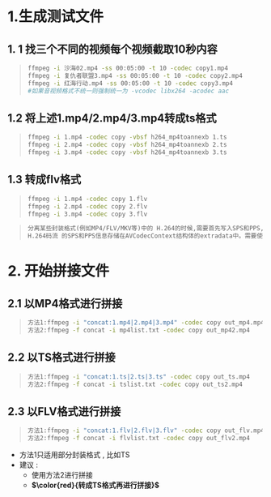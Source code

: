 # 1.生成测试文件

## 1. 1 找三个不同的视频每个视频截取10秒内容

> ```bash
> ffmpeg -i 沙海02.mp4 -ss 00:05:00 -t 10 -codec copy1.mp4 
> ffmpeg -i 复仇者联盟3.mp4 -ss 00:05:00 -t 10 -codec copy2.mp4 
> ffmpeg -i 红海行动.mp4 -ss 00:05:00 -t 10 -codec copy3.mp4 
> #如果音视频格式不统一则强制统一为 -vcodec libx264 -acodec aac
> ```

## 1.2 将上述1.mp4/2.mp4/3.mp4转成ts格式

> ```bash
> ffmpeg -i 1.mp4 -codec copy -vbsf h264_mp4toannexb 1.ts 
> ffmpeg -i 2.mp4 -codec copy -vbsf h264_mp4toannexb 2.ts 
> ffmpeg -i 3.mp4 -codec copy -vbsf h264_mp4toannexb 3.ts
> ```

## 1.3 转成flv格式

> ```bash
> ffmpeg -i 1.mp4 -codec copy 1.flv 
> ffmpeg -i 2.mp4 -codec copy 2.flv 
> ffmpeg -i 3.mp4 -codec copy 3.flv
> ```

> ```tex
> 分离某些封装格式(例如MP4/FLV/MKV等)中的 H.264的时候,需要首先写入SPS和PPS,否则会导致分离出来的数据没有SPS、PPS而无法播放。
> H.264码流 的SPS和PPS信息存储在AVCodecContext结构体的extradata中。需要使用ffmpeg中名称为 "h264_mp4toannexb" 的 bitstream filter处理
> ```

# 2. 开始拼接文件

## 2.1 以MP4格式进行拼接

>```bash
>方法1:ffmpeg -i "concat:1.mp4|2.mp4|3.mp4" -codec copy out_mp4.mp4 
>方法2:ffmpeg -f concat -i mp4list.txt -codec copy out_mp42.mp4
>```

## 2.2 以TS格式进行拼接

>```bash
>方法1:ffmpeg -i "concat:1.ts|2.ts|3.ts" -codec copy out_ts.mp4 
>方法2:ffmpeg -f concat -i tslist.txt -codec copy out_ts2.mp4
>```

## 2.3 以FLV格式进行拼接

> ```bash
> 方法1:ffmpeg -i "concat:1.flv|2.flv|3.flv" -codec copy out_flv.mp4 
> 方法2:ffmpeg -f concat -i flvlist.txt -codec copy out_flv2.mp4
> ```

* 方法1只适用部分封装格式 , 比如TS
* 建议 : 
  * 使用方法2进行拼接
  * **$\color{red}{转成TS格式再进行拼接}$**

